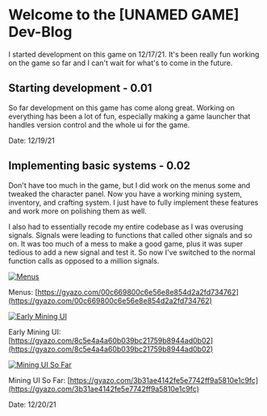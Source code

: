 # Welcome to the [UNAMED GAME] Dev-Blog

I started development on this game on 12/17/21. It's been really fun working on the game so far and I can't wait for what's to come in the future.


## Starting development - 0.01
So far development on this game has come along great. Working on everything has been a lot of fun, especially making a game launcher that handles version control and the whole ui for the game.

Date: 12/19/21

## Implementing basic systems - 0.02
Don't have too much in the game, but I did work on the menus some and tweaked the character panel. Now you have a working mining system, inventory, and crafting system. I just have to fully implement these features and work more on polishing them as well.

I also had to essentially recode my entire codebase as I was overusing signals. Signals were leading to functions that called other signals and so on. It was too much of a mess to make a good game, plus it was super tedious to add a new signal and test it. So now I've switched to the normal function calls as opposed to a million signals.

[![Menus](https://i.gyazo.com/00c669800c6e56e8e854d2a2fd734762.gif)](https://gyazo.com/00c669800c6e56e8e854d2a2fd734762)

Menus: [https://gyazo.com/00c669800c6e56e8e854d2a2fd734762](https://gyazo.com/00c669800c6e56e8e854d2a2fd734762)

[![Early Mining UI](https://i.gyazo.com/8c5e4a4a60b039bc21759b8944ad0b02.gif)](https://gyazo.com/8c5e4a4a60b039bc21759b8944ad0b02)

Early Mining UI: [https://gyazo.com/8c5e4a4a60b039bc21759b8944ad0b02](https://gyazo.com/8c5e4a4a60b039bc21759b8944ad0b02)

[![Mining UI So Far](https://i.gyazo.com/3b31ae4142fe5e7742ff9a5810e1c9fc.gif)](https://gyazo.com/3b31ae4142fe5e7742ff9a5810e1c9fc)

Mining UI So Far: [https://gyazo.com/3b31ae4142fe5e7742ff9a5810e1c9fc](https://gyazo.com/3b31ae4142fe5e7742ff9a5810e1c9fc)

Date: 12/20/21
